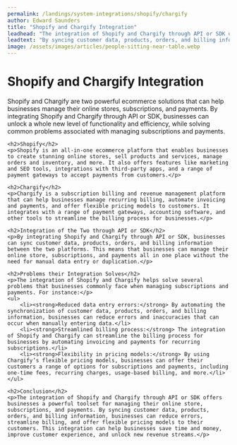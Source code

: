 ```yaml
---
permalink: /landings/system-integrations/shopify/chargify
author: Edward Saunders
title: "Shopify and Chargify Integration"
leadhead: "The integration of Shopify and Chargify through API or SDK offers businesses a powerful toolset for managing their online store, subscriptions, and payments"
leadtext: "By syncing customer data, products, orders, and billing information, businesses can reduce errors, streamline billing, and offer flexible pricing models to their customers. This integration can help businesses save time and money, improve customer experience, and unlock new revenue streams."
image: /assets/images/articles/people-sitting-near-table.webp
---
```

<div class="arttext">    <h1>Shopify and Chargify Integration</h1>
    <p>Shopify and Chargify are two powerful ecommerce solutions that can help businesses manage their online stores, subscriptions, and payments. By integrating Shopify and Chargify through API or SDK, businesses can unlock a whole new level of functionality and efficiency, while solving common problems associated with managing subscriptions and payments.</p>

    <h2>Shopify</h2>
    <p>Shopify is an all-in-one ecommerce platform that enables businesses to create stunning online stores, sell products and services, manage orders and inventory, and more. It also offers features like marketing and SEO tools, integrations with third-party apps, and a range of payment gateways to accept payments from customers.</p>

    <h2>Chargify</h2>
    <p>Chargify is a subscription billing and revenue management platform that can help businesses manage recurring billing, automate invoicing and payments, and offer flexible pricing models to customers. It integrates with a range of payment gateways, accounting software, and other tools to streamline the billing process for businesses.</p>

    <h2>Integration of the Two through API or SDK</h2>
    <p>By integrating Shopify and Chargify through API or SDK, businesses can sync customer data, products, orders, and billing information between the two platforms. This means that businesses can manage their online store, subscriptions, and payments all in one place without the need for manual data entry or duplication.</p>

    <h2>Problems their Integration Solves</h2>
    <p>The integration of Shopify and Chargify helps solve several problems that businesses commonly face when managing subscriptions and payments. For instance:</p>
    <ul>
        <li><strong>Reduced data entry errors:</strong> By automating the synchronization of customer data, products, orders, and billing information, businesses can reduce errors and inaccuracies that can occur when manually entering data.</li>
        <li><strong>Streamlined billing process:</strong> The integration of Shopify and Chargify can streamline the billing process for businesses by automating invoicing and payments for recurring subscriptions.</li>
        <li><strong>Flexibility in pricing models:</strong> By using Chargify’s flexible pricing models, businesses can offer their customers a range of options for subscriptions and payments, including one-time fees, recurring charges, usage-based billing, and more.</li>
    </ul>

    <h2>Conclusion</h2>
    <p>The integration of Shopify and Chargify through API or SDK offers businesses a powerful toolset for managing their online store, subscriptions, and payments. By syncing customer data, products, orders, and billing information, businesses can reduce errors, streamline billing, and offer flexible pricing models to their customers. This integration can help businesses save time and money, improve customer experience, and unlock new revenue streams.</p>
</div>